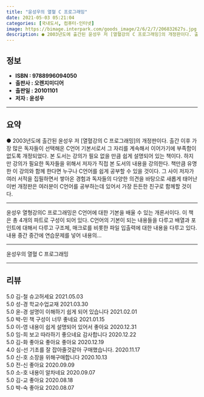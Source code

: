 ```yaml
---
title: "윤성우의 열혈 C 프로그래밍"
date: 2021-05-03 05:21:04
categories: [국내도서, 컴퓨터-인터넷]
image: https://bimage.interpark.com/goods_image/2/6/2/7/206832627s.jpg
description: ● 2003년도에 출간된 윤성우 저 [열혈강의 C 프로그래밍]의 개정판이다. 출간 이후 가장 많은 독자들이 선택해온 C언어 기본서로서 그 자리를 계속해서 이어가기에 부족함이 없도록 개정되었다. 본 도서는 강의가 필요 없을 만큼 쉽게 설명되어 있는 책이다. 하지만 강의가 필요한 독자들을
---
```


## **정보**

- **ISBN : 9788996094050**
- **출판사 : 오렌지미디어**
- **출판일 : 20101101**
- **저자 : 윤성우**

------



## **요약**

●  2003년도에 출간된 윤성우 저 [열혈강의 C 프로그래밍]의 개정판이다. 출간 이후 가장 많은 독자들이 선택해온 C언어 기본서로서 그 자리를 계속해서 이어가기에 부족함이 없도록 개정되었다. 본 도서는 강의가 필요 없을 만큼 쉽게 설명되어 있는 책이다. 하지만 강의가 필요한 독자들을 위해서 저자가 직접 본 도서의 내용을 강의한다. 책만큼 유명한 이 강의와 함께 한다면 누구나 C언어를 쉽게 공부할 수 있을 것이다. 그 사이 저자가 여러 서적을 집필하면서 쌓아온 경험과 독자들의 다양한 의견을 바탕으로 새롭게 태어난 이번 개정판은 여러분이 C언어를 공부하는데 있어서 가장 든든한 친구로 함께할 것이다.

------

윤성우 열형강의C 프로그래밍은 C언어에 대한 기본을 배울 수 있는 개론서이다. 이 책은 총 4개의 파트로 구성이 되어 있다. C언어의 기본이 되는 내용들을 다루고 배열과 포인트에 대해서 다루고 구조체, 매크로를 비롯한 파일 입출력에 대한 내용을 다루고 있다. 내용 중간 중간에 연습문제를 넣어 내용의... 

------


윤성우의 열혈 C 프로그래밍 

------


## **리뷰** 

5.0 김-철 슈고허세요 2021.05.03 <br/>5.0 성-경 학교수업교재 2021.03.30 <br/>5.0 윤-경 설명이 이해하기 쉽게 되어 있습니다 2021.02.01 <br/>5.0 박-민 책 구성이 너무 좋네요 2021.01.15 <br/>5.0 이-영 내용이 쉽게 설명되어 있어서 좋아요 2020.12.31 <br/>5.0 임-희 보고 따라하기 좋으네요
감사합니다 2020.12.22 <br/>5.0 김-화 좋아요 좋아요 좋아요 2020.12.19 <br/>4.0 심-선 기초를 잘 잡아줄것같아 구매했습니다. 2020.11.17 <br/>5.0 신-호 소장을 위해구매합니다 2020.10.13 <br/>5.0 전-신 좋아요 2020.09.09 <br/>5.0 소-호 내용이 알차네요 2020.09.07 <br/>5.0 김-교 좋아요 2020.08.18 <br/>5.0 박-숙 좋아요 2020.08.07 <br/>
